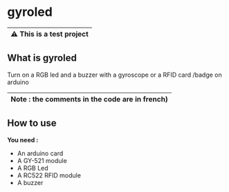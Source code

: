 # gyroled

| :warning: This is a test project 
|---

What is gyroled
---------------------
Turn on a RGB led and a buzzer with a gyroscope or a RFID card /badge on arduino

| Note : the comments in the code are in french)
|---

How to use
--------------------

**You need :**

- An arduino card
- A GY-521 module
- A RGB Led
- A RC522 RFID module
- A buzzer
